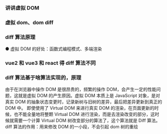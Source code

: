### 讲讲虚拟 DOM

### 虚拟 dom、dom diff

### diff 算法原理

● 虚拟 DOM 的好处：函数式编程模式、多端渲染

### vue2 和 vue3 和 react 得 diff 算法不同

### diff 算法基于啥算法实现的，原理

由于在浏览器中操作 DOM 是很昂贵的，频繁的操作 DOM，会产生一定的性能问题，这就是虚拟 DOM 的产生原因。虚拟 DOM 本质上是 JavaScript 对象，是对真实 DOM 的抽象状态变更时，记录新树与旧树的差异，最后把差异更新到真正的 DOM 中。
即使使用了 Virtual DOM 来进行真实 DOM 的渲染，在页面更新的时候，也不能全量地将整颗 Virtual DOM 进行渲染，而是去渲染改变的部分，这时候就需要一个计算 Virtual DOM 树改变部分的算法了，这个算法就是 Diff 算法。
diff 算法的作用：用来修改 DOM 的一小段，不会引起 dom 树的重绘
